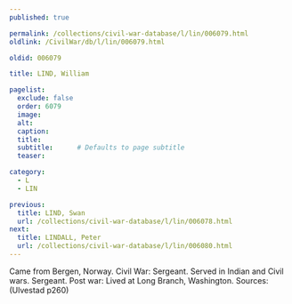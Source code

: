 ```yaml
---
published: true

permalink: /collections/civil-war-database/l/lin/006079.html
oldlink: /CivilWar/db/l/lin/006079.html

oldid: 006079

title: LIND, William

pagelist:
  exclude: false
  order: 6079
  image: 
  alt:
  caption:
  title:
  subtitle:      # Defaults to page subtitle
  teaser:

category: 
  - L 
  - LIN

previous:
  title: LIND, Swan
  url: /collections/civil-war-database/l/lin/006078.html  
next:
  title: LINDALL, Peter
  url: /collections/civil-war-database/l/lin/006080.html   
---
```

Came from Bergen, Norway. Civil War: Sergeant. Served in Indian and Civil wars. Sergeant. Post war: Lived at Long Branch, Washington. Sources: (Ulvestad p260)